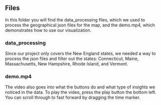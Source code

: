 ## Files
In this folder you will find the data_processing files, which we used to process the geographical json files for the map, and the demo.mp4, which demonstrates how to use our visualization.

### data_processing
Since our project only covers the New England states, we needed a way to process the json files and filter out the states: Connecticut, Maine, Massachusetts, New Hampshire, Rhode Island, and Vermont.
### demo.mp4
The video also goes into what the buttons do and what type of insights we noticed in the data. To play the video, press the play button the bottom left. You can scroll through to fast forward by dragging the time marker.